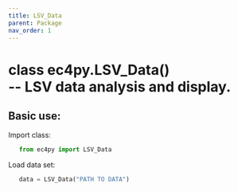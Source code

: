 ```yaml
---
title: LSV_Data
parent: Package
nav_order: 1
---
```



# class ec4py.LSV_Data()<br> -- LSV data analysis and display. 

## Basic use:

Import class:
```python
   from ec4py import LSV_Data
```
Load data set:
```python
   data = LSV_Data("PATH TO DATA")
```

